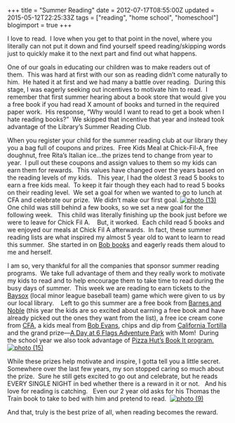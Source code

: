 +++
title = "Summer Reading"
date = 2012-07-17T08:55:00Z
updated = 2015-05-12T22:25:33Z
tags = ["reading", "home school", "homeschool"]
blogimport = true 
+++

I love to read.&#160; I love when you get to that point in the novel, where you literally can not put it down and find yourself speed reading/skipping words just to quickly make it to the next part and find out what happens.&#160; 

One of our goals in educating our children was to make readers out of them.&#160; This was hard at first with our son as reading didn’t come naturally to him.&#160; He hated it at first and we had many a battle over reading.&#160; During this stage, I was eagerly seeking out incentives to motivate him to read.&#160; I remember that first summer hearing about a book store that would give you a free book if you had read X amount of books and turned in the required paper work.&#160; His response, “Why would I want to read to get a book when I hate reading books?”&#160; We skipped that incentive that year and instead took advantage of the Library’s Summer Reading Club.&#160; 

When you register your child for the summer reading club at our library they you a bag full of coupons and prizes.&#160; Free Kids Meal at Chick-Fil-A, free doughnut, free Rita’s Italian ice…the prizes tend to change from year to year.&#160; I pull out these coupons and assign values to them so my kids can earn them for rewards.&#160; This values have changed over the years based on the reading levels of my kids.&#160;&#160; This year, I had the oldest 3 read 5 books to earn a free kids meal.&#160; To keep it fair though they each had to read 5 books on their reading level.&#160; We set a goal for when we wanted to go to lunch at CFA and celebrate our prize.&#160; We didn’t make our first goal. [![photo (13)](https://latc.s3.amazonaws.com/wp-content/uploads/2012/07/photo-13.jpg "photo (13)")](https://latc.s3.amazonaws.com/wp-content/uploads/2012/07/photo-13.jpg) One child was still behind a few books, so we set a new goal for the following week.&#160;&#160; This child was literally finishing up the book just before we were to leave for Chick Fil A.&#160;&#160;&#160; But, it worked.&#160; Each child read 5 books and we enjoyed our meals at Chick Fil A afterwards.&#160; In fact, these summer reading lists are what inspired my almost 5 year old to want to learn to read this summer.&#160; She started in on [Bob books](http://www.bobbooks.com/) and eagerly reads them aloud to me and herself.&#160; 

I am so, very thankful for all the companies that sponsor summer reading programs.&#160; We take full advantage of them and they really work to motivate my kids to read and to help encourage them to take time to read during the busy days of summer.&#160; This week we are reading to earn tickets to the [Baysox](http://www.milb.com/index.jsp?sid=t418) (local minor league baseball team) game which were given to us by our local library.&#160;&#160;&#160; Left to go this summer are a free book from [Barnes and Noble](http://www.barnesandnobleinc.com/our_company/community/Summer_Reading/Summer_Reading_Program.html) (this year the kids are so excited about earning a free book and have already picked out the ones they want from the list), a free ice cream cone from [CFA](http://www.facebook.com/pasadena.crossroads), a kids meal from [Bob Evans](http://www.bobevans.com/?gclid=CNDK9ZeUobECFYFo4AodGCV2ig), chips and dip from [California Tortilla](http://californiatortilla.com/locations/annapolis/?submit=View+Location) and the grand prize—[A Day at 6 Flags Adventure Park](http://readtosucceed.discoveryeducation.com/) with Mom!&#160; During the school year we also took advantage of [Pizza Hut’s Book It program.](http://www.bookitprogram.com/) [![photo (15)](https://latc.s3.amazonaws.com/wp-content/uploads/2012/07/photo-15.jpg "photo (15)")](https://latc.s3.amazonaws.com/wp-content/uploads/2012/07/photo-15.jpg)

While these prizes help motivate and inspire, I gotta tell you a little secret.&#160; Somewhere over the last few years, my son stopped caring so much about the prize.&#160; Sure he still gets excited to go out and celebrate, but he reads EVERY SINGLE NIGHT in bed whether there is a reward in it or not.&#160;&#160; And his love for reading is catching.&#160;&#160; Even our 2 year old asks for his Thomas the Train book to take to bed with him and pretend to read.&#160; [![photo (9)](https://latc.s3.amazonaws.com/wp-content/uploads/2012/07/photo-9.jpg "photo (9)")](https://latc.s3.amazonaws.com/wp-content/uploads/2012/07/photo-9.jpg)

And that, truly is the best prize of all, when reading becomes the reward.&#160; 

